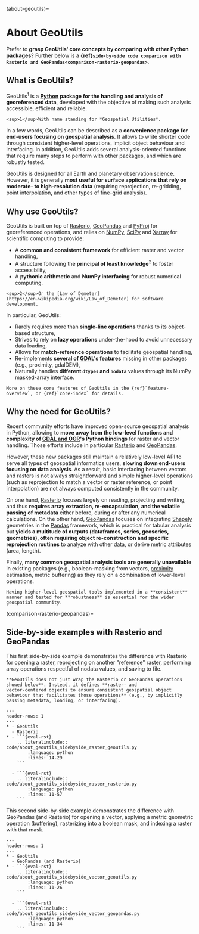 (about-geoutils)=

# About GeoUtils

Prefer to **grasp GeoUtils' core concepts by comparing with other Python packages**? Further below is a **{ref}`side-by-side code comparison with Rasterio and GeoPandas<comparison-rasterio-geopandas>`**.

## What is GeoUtils?

GeoUtils<sup>1</sup> is a **[Python](https://www.python.org/) package for the handling and analysis of georeferenced data**, developed with the objective of
making such analysis accessible, efficient and reliable.

```{margin}
<sup>1</sup>With name standing for *Geospatial Utilities*.
```

In a few words, GeoUtils can be described as a **convenience package for end-users focusing on geospatial analysis**. It allows to write shorter
code through consistent higher-level operations, implicit object behaviour and interfacing. In addition, GeoUtils adds several analysis-oriented
functions that require many steps to perform with other packages, and which are robustly tested.

GeoUtils is designed for all Earth and planetary observation science. However, it is generally **most useful for surface applications that rely on
moderate- to high-resolution data** (requiring reprojection, re-gridding, point interpolation, and other types of fine-grid analysis).

## Why use GeoUtils?

GeoUtils is built on top of [Rasterio](https://rasterio.readthedocs.io/en/latest/), [GeoPandas](https://geopandas.org/en/stable/docs.html)
and [PyProj](https://pyproj4.github.io/pyproj/stable/index.html) for georeferenced operations, and relies on [NumPy](https://numpy.org/doc/stable/),
[SciPy](https://docs.scipy.org/doc/scipy/) and [Xarray](https://docs.xarray.dev/en/stable/) for scientific computing to provide:
- A **common and consistent framework** for efficient raster and vector handling,
- A structure following the **principal of least knowledge**<sup>2</sup> to foster accessibility,
- A **pythonic arithmetic** and **NumPy interfacing** for robust numerical computing.

```{margin}
<sup>2</sup>Or the [Law of Demeter](https://en.wikipedia.org/wiki/Law_of_Demeter) for software development.
```

In particular, GeoUtils:
- Rarely requires more than **single-line operations** thanks to its object-based structure,
- Strives to rely on **lazy operations** under-the-hood to avoid unnecessary data loading,
- Allows for **match-reference operations** to facilitate geospatial handling,
- Re-implements **several of [GDAL](https://gdal.org/)'s features** missing in other packages (e.g., proximity, gdalDEM),
- Naturally handles **different `dtypes` and `nodata`** values through its NumPy masked-array interface.


```{note}
More on these core features of GeoUtils in the {ref}`feature-overview`, or {ref}`core-index` for details.
```

## Why the need for GeoUtils?

Recent community efforts have improved open-source geospatial analysis in Python, allowing to **move away from the low-level functions and
complexity of [GDAL and OGR](https://gdal.org/)'s Python bindings** for raster and vector handling. Those efforts include in particular
[Rasterio](https://rasterio.readthedocs.io/en/latest/) and [GeoPandas](https://geopandas.org/en/stable/docs.html).

However, these new packages still maintain a relatively low-level API to serve all types of geospatial informatics users, **slowing down end-users focusing
on data analysis**. As a result, basic interfacing between vectors and rasters is not always straightforward and simple higher-level operations (such as
reprojection to match a vector or raster reference, or point interpolation) are not always computed consistently in the community.

On one hand, [Rasterio](https://rasterio.readthedocs.io/en/latest/) focuses largely on reading, projecting and writing, and thus **requires
array extraction, re-encapsulation, and the volatile passing of metadata** either before, during or after any numerical calculations. On the other hand,
[GeoPandas](https://geopandas.org/en/stable/docs.html) focuses on integrating [Shapely](https://shapely.readthedocs.io/en/stable/) geometries in the
[Pandas](https://pandas.pydata.org/) framework, which is practical for tabular analysis but **yields a multitude of outputs (dataframes, series, geoseries,
geometries), often requiring object re-construction and specific reprojection routines** to analyze with other data, or derive metric attributes (area,
length).

Finally, **many common geospatial analysis tools are generally unavailable** in existing packages (e.g., boolean-masking from vectors,
[proximity](https://gdal.org/programs/gdal_proximity.html) estimation, metric buffering) as they rely on a combination of lower-level operations.

```{admonition} Conclusion
Having higher-level geospatial tools implemented in a **consistent** manner and tested for **robustness** is essential for the wider geospatial community.
```

(comparison-rasterio-geopandas)=
## Side-by-side examples with Rasterio and GeoPandas

This first side-by-side example demonstrates the difference with Rasterio for opening a raster, reprojecting on
another "reference" raster, performing array operations respectful of nodata values, and saving to file.


```{note}
**GeoUtils does not just wrap the Rasterio or GeoPandas operations showed below**. Instead, it defines **raster- and
vector-centered objects to ensure consistent geospatial object behaviour that facilitates those operations** (e.g., by implicitly passing metadata, loading, or interfacing).
```

`````{list-table}
---
header-rows: 1
---
* - GeoUtils
  - Rasterio
* - ```{eval-rst}
    .. literalinclude:: code/about_geoutils_sidebyside_raster_geoutils.py
        :language: python
        :lines: 14-29
    ```

  - ```{eval-rst}
    .. literalinclude:: code/about_geoutils_sidebyside_raster_rasterio.py
        :language: python
        :lines: 11-57
    ```
`````

This second side-by-side example demonstrates the difference with GeoPandas (and Rasterio) for opening a vector,
applying a metric geometric operation (buffering), rasterizing into a boolean mask, and indexing a raster with that mask.

`````{list-table}
---
header-rows: 1
---
* - GeoUtils
  - GeoPandas (and Rasterio)
* - ```{eval-rst}
    .. literalinclude:: code/about_geoutils_sidebyside_vector_geoutils.py
        :language: python
        :lines: 11-26
    ```

  - ```{eval-rst}
    .. literalinclude:: code/about_geoutils_sidebyside_vector_geopandas.py
        :language: python
        :lines: 11-34
    ```

`````
